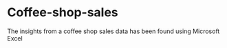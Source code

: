 # Coffee-shop-sales
The insights from a coffee shop sales data has been found using Microsoft Excel
